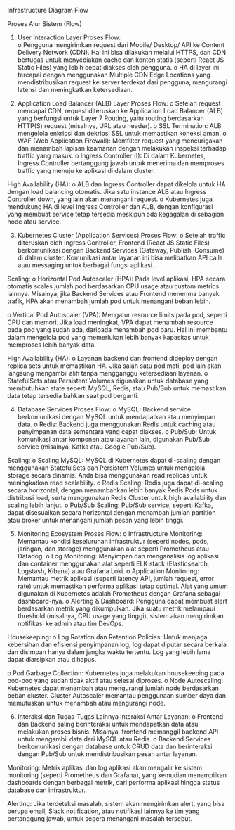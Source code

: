 Infrastructure Diagram Flow

Proses Alur Sistem (Flow) 
1. User Interaction Layer
Proses Flow:   
o Pengguna mengirimkan request dari Mobile/ Desktop/ API ke Content Delivery Network (CDN). Hal ini bisa dilakukan melalui HTTPS, dan CDN bertugas untuk menyediakan cache dan konten statis (seperti React JS Static Files) yang lebih cepat diakses oleh pengguna.
o HA di layer ini tercapai dengan menggunakan Multiple CDN Edge Locations yang mendistribusikan request ke server terdekat dari pengguna, mengurangi latensi dan meningkatkan ketersediaan.

3. Application Load Balancer (ALB) Layer 
Proses Flow: 
o Setelah request mencapai CDN, request diteruskan ke Application Load Balancer (ALB) yang berfungsi untuk Layer 7 Routing, yaitu routing berdasarkan HTTP(S) request (misalnya, URL atau header). 
o SSL Termination: ALB mengelola enkripsi dan dekripsi SSL untuk memastikan koneksi aman. 
o WAF (Web Application Firewall): Memfilter request yang mencurigakan dan menambah lapisan keamanan dengan melakukan inspeksi terhadap traffic yang masuk. 
o Ingress Controller (I): Di dalam Kubernetes, Ingress Controller bertanggung jawab untuk menerima dan memproses traffic yang menuju ke aplikasi di dalam cluster.

High Availability (HA): 
o ALB dan Ingress Controller dapat dikelola untuk HA dengan load balancing otomatis. Jika satu instance ALB atau Ingress Controller down, yang lain akan menangani request. 
o Kubernetes juga mendukung HA di level Ingress Controller dan ALB, dengan konfigurasi yang membuat service tetap tersedia meskipun ada kegagalan di sebagian node atau service. 

3. Kubernetes Cluster (Application Services) 
Proses Flow: 
o Setelah traffic diteruskan oleh Ingress Controller, Frontend (React JS Static Files) berkomunikasi dengan Backend Services (Gateway, Publish, Consume) di dalam cluster. Komunikasi antar layanan ini bisa melibatkan API calls atau messaging untuk berbagai fungsi aplikasi.

Scaling: 
o Horizontal Pod Autoscaler (HPA): Pada level aplikasi, HPA secara otomatis scales jumlah pod berdasarkan CPU usage atau custom metrics lainnya. Misalnya, jika Backend Services atau Frontend menerima banyak trafik, HPA akan menambah jumlah pod untuk menangani beban lebih.

o Vertical Pod Autoscaler (VPA): Mengatur resource limits pada pod, seperti CPU dan memori. Jika load meningkat, VPA dapat menambah resource pada pod yang sudah ada, daripada menambah pod baru. Hal ini membantu dalam mengelola pod yang memerlukan lebih banyak kapasitas untuk memproses lebih banyak data.

High Availability (HA): 
o Layanan backend dan frontend dideploy dengan replica sets untuk 
memastikan HA. Jika salah satu pod mati, pod lain akan langsung mengambil 
alih tanpa mengganggu ketersediaan layanan. 
o StatefulSets atau Persistent Volumes digunakan untuk database yang 
membutuhkan state seperti MySQL, Redis, atau Pub/Sub untuk memastikan 
data tetap tersedia bahkan saat pod berganti. 

4. Database Services 
Proses Flow:
o MySQL: Backend service berkomunikasi dengan MySQL untuk mendapatkan 
atau menyimpan data. 
o Redis: Backend juga menggunakan Redis untuk caching atau penyimpanan 
data sementara yang cepat diakses. 
o Pub/Sub: Untuk komunikasi antar komponen atau layanan lain, digunakan 
Pub/Sub service (misalnya, Kafka atau Google Pub/Sub).

Scaling: 
o Scaling MySQL: MySQL di Kubernetes dapat di-scaling dengan menggunakan 
StatefulSets dan Persistent Volumes untuk mengelola storage secara 
dinamis. Anda bisa menggunakan read replicas untuk meningkatkan read 
scalability. 
o Redis Scaling: Redis juga dapat di-scaling secara horizontal, dengan 
menambahkan lebih banyak Redis Pods untuk distribusi load, serta 
menggunakan Redis Cluster untuk high availability dan scaling lebih lanjut. 
o Pub/Sub Scaling: Pub/Sub service, seperti Kafka, dapat disesuaikan secara 
horizontal dengan menambah jumlah partition atau broker untuk menangani 
jumlah pesan yang lebih tinggi. 

5. Monitoring Ecosystem
Proses Flow: 
o Infrastructure Monitoring: Memantau kondisi keseluruhan infrastruktur 
(seperti nodes, pods, jaringan, dan storage) menggunakan alat seperti 
Prometheus atau Datadog. 
o Log Monitoring: Menyimpan dan menganalisis log aplikasi dan container 
menggunakan alat seperti ELK stack (Elasticsearch, Logstash, Kibana) atau 
Grafana Loki. 
o Application Monitoring: Memantau metrik aplikasi (seperti latency API, 
jumlah request, error rate) untuk memastikan performa aplikasi tetap optimal. 
Alat yang umum digunakan di Kubernetes adalah Prometheus dengan 
Grafana sebagai dashboard-nya. 
o Alerting & Dashboard: Pengguna dapat membuat alert berdasarkan metrik 
yang dikumpulkan. Jika suatu metrik melampaui threshold (misalnya, CPU 
usage yang tinggi), sistem akan mengirimkan notifikasi ke admin atau tim 
DevOps.

Housekeeping: 
o Log Rotation dan Retention Policies: Untuk menjaga kebersihan dan efisiensi penyimpanan log, log dapat diputar secara berkala dan disimpan hanya dalam jangka waktu tertentu. Log yang lebih lama dapat diarsipkan atau dihapus.

o Pod Garbage Collection: Kubernetes juga melakukan housekeeping pada pod-pod yang sudah tidak aktif atau selesai diproses. 
o Node Autoscaling: Kubernetes dapat menambah atau mengurangi jumlah node berdasarkan beban cluster. Cluster Autoscaler memantau penggunaan sumber daya dan memutuskan untuk menambah atau mengurangi node.

6. Interaksi dan Tugas-Tugas Lainnya
Interaksi Antar Layanan: 
o Frontend dan Backend saling berinteraksi untuk mendapatkan data atau melakukan proses bisnis. Misalnya, frontend memanggil backend API untuk mengambil data dari MySQL atau Redis. 
o Backend Services berkomunikasi dengan database untuk CRUD data dan berinteraksi dengan Pub/Sub untuk mendistribusikan pesan antar layanan. 

Monitoring: Metrik aplikasi dan log aplikasi akan mengalir ke sistem monitoring (seperti Prometheus dan Grafana), yang kemudian menampilkan dashboards dengan berbagai metrik, dari performa aplikasi hingga status database dan infrastruktur. 

Alerting: Jika terdeteksi masalah, sistem akan mengirimkan alert, yang bisa berupa email, Slack notification, atau notifikasi lainnya ke tim yang bertanggung jawab, untuk segera menangani masalah tersebut.
